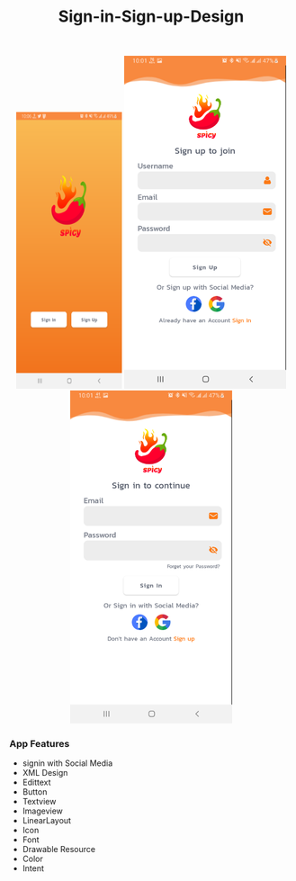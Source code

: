 <p align="center">
  <h1 align="center">Sign-in-Sign-up-Design</h1>
  <p align="center"> <br />
    <br />
    <img src="/Screenshot0.png" width="188" height="492" />
    <img src="/Screenshot1.png" width="288" height="592" />
    <img src="/Screenshot2.png" width="288" height="592" />
    <h3 align="left">App Features</h3>
    
  * signin with Social Media
  * XML Design
  * Edittext
  * Button
  * Textview 
  * Imageview
  * LinearLayout
  * Icon
  * Font
  * Drawable Resource
  * Color
  * Intent
  </p>
</p>
